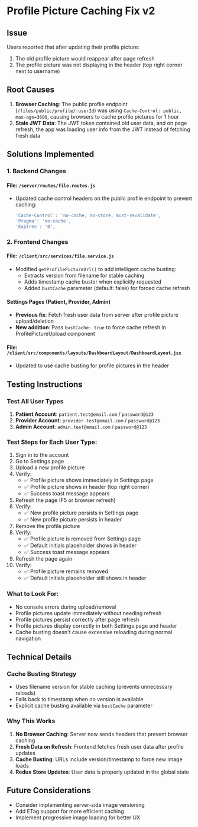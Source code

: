 # Profile Picture Caching Fix v2

## Issue
Users reported that after updating their profile picture:
1. The old profile picture would reappear after page refresh
2. The profile picture was not displaying in the header (top right corner next to username)

## Root Causes
1. **Browser Caching**: The public profile endpoint (`/files/public/profile/:userId`) was using `Cache-Control: public, max-age=3600`, causing browsers to cache profile pictures for 1 hour
2. **Stale JWT Data**: The JWT token contained old user data, and on page refresh, the app was loading user info from the JWT instead of fetching fresh data

## Solutions Implemented

### 1. Backend Changes

#### File: `/server/routes/file.routes.js`
- Updated cache control headers on the public profile endpoint to prevent caching:
  ```javascript
  'Cache-Control': 'no-cache, no-store, must-revalidate',
  'Pragma': 'no-cache',
  'Expires': '0',
  ```

### 2. Frontend Changes

#### File: `/client/src/services/file.service.js`
- Modified `getProfilePictureUrl()` to add intelligent cache busting:
  - Extracts version from filename for stable caching
  - Adds timestamp cache buster when explicitly requested
  - Added `bustCache` parameter (default: false) for forced cache refresh

#### Settings Pages (Patient, Provider, Admin)
- **Previous fix**: Fetch fresh user data from server after profile picture upload/deletion
- **New addition**: Pass `bustCache: true` to force cache refresh in ProfilePictureUpload component

#### File: `/client/src/components/layouts/DashboardLayout/DashboardLayout.jsx`
- Updated to use cache busting for profile pictures in the header

## Testing Instructions

### Test All User Types
1. **Patient Account**: `patient.test@email.com` / `password@123`
2. **Provider Account**: `provider.test@email.com` / `password@123`
3. **Admin Account**: `admin.test@email.com` / `password@123`

### Test Steps for Each User Type:
1. Sign in to the account
2. Go to Settings page
3. Upload a new profile picture
4. Verify:
   - ✅ Profile picture shows immediately in Settings page
   - ✅ Profile picture shows in header (top right corner)
   - ✅ Success toast message appears
5. Refresh the page (F5 or browser refresh)
6. Verify:
   - ✅ New profile picture persists in Settings page
   - ✅ New profile picture persists in header
7. Remove the profile picture
8. Verify:
   - ✅ Profile picture is removed from Settings page
   - ✅ Default initials placeholder shows in header
   - ✅ Success toast message appears
9. Refresh the page again
10. Verify:
    - ✅ Profile picture remains removed
    - ✅ Default initials placeholder still shows in header

### What to Look For:
- No console errors during upload/removal
- Profile pictures update immediately without needing refresh
- Profile pictures persist correctly after page refresh
- Profile pictures display correctly in both Settings page and header
- Cache busting doesn't cause excessive reloading during normal navigation

## Technical Details

### Cache Busting Strategy
- Uses filename version for stable caching (prevents unnecessary reloads)
- Falls back to timestamp when no version is available
- Explicit cache busting available via `bustCache` parameter

### Why This Works
1. **No Browser Caching**: Server now sends headers that prevent browser caching
2. **Fresh Data on Refresh**: Frontend fetches fresh user data after profile updates
3. **Cache Busting**: URLs include version/timestamp to force new image loads
4. **Redux Store Updates**: User data is properly updated in the global state

## Future Considerations
- Consider implementing server-side image versioning
- Add ETag support for more efficient caching
- Implement progressive image loading for better UX